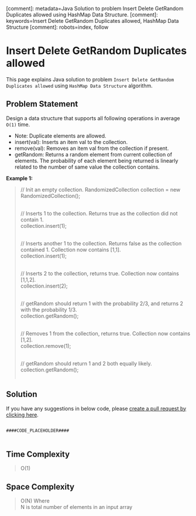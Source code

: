 [comment]: metadata=Java Solution to problem Insert Delete GetRandom Duplicates allowed using HashMap Data Structure.
[comment]: keywords=Insert Delete GetRandom Duplicates allowed, HashMap Data Structure
[comment]: robots=index, follow


<h1>Insert Delete GetRandom Duplicates allowed</h1>
<p>
This page explains Java solution to problem <code class="inline">Insert Delete GetRandom Duplicates allowed</code> using <code class="inline">HashMap Data Structure</code> algorithm.
</p>


<h2 class="heading">Problem Statement</h2>
<p>
Design a data structure that supports all following operations in average <code class="inline">O(1)</code> time.
</p>
<ul>
<li>Note: Duplicate elements are allowed.</li>
<li>insert(val): Inserts an item val to the collection.</li>
<li>remove(val): Removes an item val from the collection if present.</li>
<li>getRandom: Returns a random element from current collection of elements. The probability of each element being returned is linearly related to the number of same value the collection contains.</li>
</ul>

<b>Example 1:</b>
<blockquote>
<p>
// Init an empty collection.
RandomizedCollection collection = new RandomizedCollection(); <br /> <br />

// Inserts 1 to the collection. Returns true as the collection did not contain 1.  <br />
collection.insert(1);  <br /> <br />

// Inserts another 1 to the collection. Returns false as the collection contained 1. Collection now contains [1,1].  <br />
collection.insert(1);  <br /> <br />

// Inserts 2 to the collection, returns true. Collection now contains [1,1,2]. <br />
collection.insert(2); <br /> <br />

// getRandom should return 1 with the probability 2/3, and returns 2 with the probability 1/3. <br />
collection.getRandom(); <br /> <br />

// Removes 1 from the collection, returns true. Collection now contains [1,2]. <br />
collection.remove(1); <br /> <br />

// getRandom should return 1 and 2 both equally likely. <br />
collection.getRandom(); <br /> <br />
</p>
</blockquote>



<h2 class="heading">Solution</h2>
If you have any suggestions in below code, please <a href="####LINK_PLACEHOLDER####" target="_blank" rel="noopener noreferrer" class="absolute">create a pull request by clicking here</a>.
<pre>
<code class="language-java">
####CODE_PLACEHOLDER####
</code>
</pre>


<h2 class="heading">Time Complexity</h2>
<blockquote>
<p>O(1)</p>
</blockquote>


<h2 class="heading">Space Complexity</h2>
<blockquote>
<p>
O(N) Where <br />
N is total number of elements in an input array
</p>
</blockquote>
